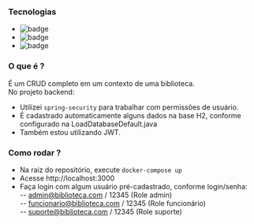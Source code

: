 ### Tecnologias
- <img src="https://badges.aleen42.com/src/java.svg" alt="badge"/>
- <img src="https://badges.aleen42.com/src/react.svg" alt="badge"/>
- <img src="https://badges.aleen42.com/src/docker.svg" alt="badge"/>

### O que é ?
É um CRUD completo em um contexto de uma biblioteca.\
No projeto backend:
  - Utilizei `spring-security` para trabalhar com permissões de usuário.
  - É cadastrado automaticamente alguns dados na base H2, conforme configurado na LoadDatabaseDefault.java
  - Também estou utilizando JWT.

### Como rodar ?
- Na raiz do repositório, execute `docker-compose up`
- Acesse http://localhost:3000
- Faça login com algum usuário pré-cadastrado, conforme login/senha:\
-- admin@biblioteca.com   / 12345 (Role admin)\
-- funcionario@biblioteca.com / 12345 (Role funcionário)\
-- suporte@biblioteca.com / 12345 (Role suporte)
